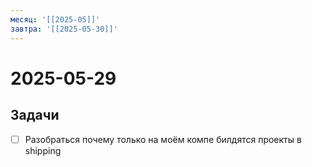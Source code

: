 ```yaml
---
месяц: '[[2025-05]]'
завтра: '[[2025-05-30]]'
---
```


# 2025-05-29

## Задачи

 - [ ] Разобраться почему только на моём компе билдятся проекты в shipping
